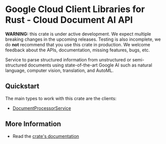 # Google Cloud Client Libraries for Rust - Cloud Document AI API

<!-- Code generated by sidekick. DO NOT EDIT. -->

**WARNING:** this crate is under active development. We expect multiple breaking
changes in the upcoming releases. Testing is also incomplete, we do **not**
recommend that you use this crate in production. We welcome feedback about the
APIs, documentation, missing features, bugs, etc.

Service to parse structured information from unstructured or
semi-structured documents using state-of-the-art Google AI such as natural
language, computer vision, translation, and AutoML.

## Quickstart

The main types to work with this crate are the clients:

* [DocumentProcessorService]

## More Information

* Read the [crate's documentation](https://docs.rs/google-cloud-documentai-v1/latest/google-cloud-documentai-v1)

[DocumentProcessorService]: https://docs.rs/google-cloud-documentai-v1/latest/google_cloud_documentai_v1/client/struct.DocumentProcessorService.html
